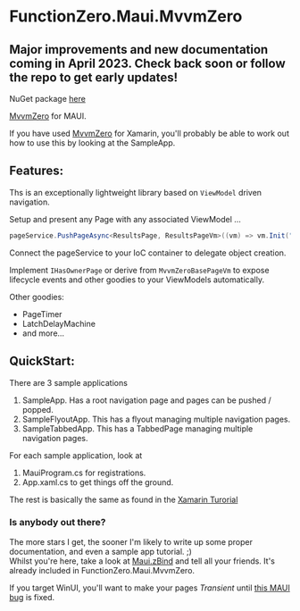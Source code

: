 # FunctionZero.Maui.MvvmZero

## Major improvements and new documentation coming in April 2023. Check back soon or follow the repo to get early updates!  

NuGet package [here](https://www.nuget.org/packages/FunctionZero.Maui.MvvmZero)

[MvvmZero](https://github.com/Keflon/FunctionZero.MvvmZero) for MAUI.  

If you have used [MvvmZero](https://github.com/Keflon/FunctionZero.MvvmZero) for Xamarin, you'll probably be able to work out how to use this by looking at the SampleApp.  

## Features:
Ths is an exceptionally lightweight library based on `ViewModel` driven navigation.  

Setup and present any Page with any associated ViewModel ...
```csharp
pageService.PushPageAsync<ResultsPage, ResultsPageVm>((vm) => vm.Init("vm.Init (or any method) is called on your ResultsPageVm before the push" );
```
Connect the pageService to your IoC container to delegate object creation.  

Implement `IHasOwnerPage` or derive from `MvvmZeroBasePageVm` to expose lifecycle events and other goodies to your ViewModels automatically.  

Other goodies:

- PageTimer
- LatchDelayMachine
- and more...  

## QuickStart:
There are 3 sample applications  
1. SampleApp. Has a root navigation page and pages can be pushed / popped.
2. SampleFlyoutApp. This has a flyout managing multiple navigation pages.
3. SampleTabbedApp. This has a TabbedPage managing multiple navigation pages.

For each sample application, look at
1. MauiProgram.cs for registrations.
2. App.xaml.cs to get things off the ground.

The rest is basically the same as found in the [Xamarin Turorial](https://github.com/Keflon/MvvmZeroTutorialApp)



### Is anybody out there?
The more stars I get, the sooner I'm likely to write up some proper documentation, and even a sample app tutorial. ;)  
Whilst you're here, take a look at [Maui.zBind](https://github.com/Keflon/FunctionZero.Maui.zBind) and tell all your friends. It's already included in FunctionZero.Maui.MvvmZero.  

If you target WinUI, you'll want to make your pages _Transient_ until [this MAUI bug](https://github.com/dotnet/maui/issues/7698) is fixed.


